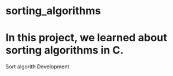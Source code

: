 # sorting_algorithms
# In this project, we learned about sorting algorithms in C.
Sort algorith Development
